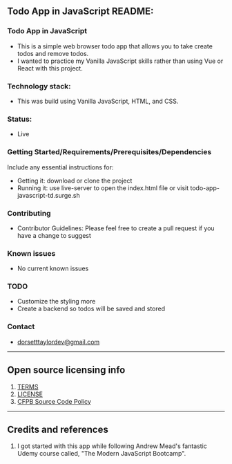 ## Todo App in JavaScript README:

### Todo App in JavaScript

- This is a simple web browser todo app that allows you to take create todos and remove todos. 
- I wanted to practice my Vanilla JavaScript skills rather than using Vue or React with this project. 

### Technology stack: 
- This was build using Vanilla JavaScript, HTML, and CSS.
  
### Status:  
- Live

### Getting Started/Requirements/Prerequisites/Dependencies
Include any essential instructions for:
- Getting it: download or clone the project
- Running it: use live-server to open the index.html file or visit todo-app-javascript-td.surge.sh

### Contributing
- Contributor Guidelines: Please feel free to create a pull request if you have a change to suggest


### Known issues
- No current known issues

### TODO
- Customize the styling more
- Create a backend so todos will be saved and stored

### Contact
- dorsetttaylordev@gmail.com

---

## Open source licensing info
1. [TERMS](TERMS.md)
2. [LICENSE](LICENSE)
3. [CFPB Source Code Policy](https://github.com/cfpb/source-code-policy/)

----

## Credits and references

1. I got started with this app while following Andrew Mead's fantastic Udemy course called, "The Modern JavaScript Bootcamp".
